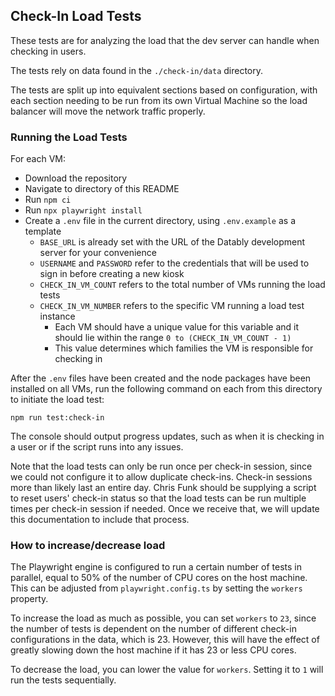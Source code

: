 ﻿## Check-In Load Tests
These tests are for analyzing the load that the dev server can handle when checking in users.

The tests rely on data found in the `./check-in/data` directory. 

The tests are split up into equivalent sections based on configuration, 
with each section needing to be run from its own Virtual Machine 
so the load balancer will move the network traffic properly.

### Running the Load Tests
For each VM:
- Download the repository
- Navigate to directory of this README
- Run `npm ci`
- Run `npx playwright install`
- Create a `.env` file in the current directory, using `.env.example` as a template
  - `BASE_URL` is already set with the URL of the Datably development server for your convenience
  - `USERNAME` and `PASSWORD` refer to the credentials that will be used to sign in before creating a new kiosk
  - `CHECK_IN_VM_COUNT` refers to the total number of VMs running the load tests
  - `CHECK_IN_VM_NUMBER` refers to the specific VM running a load test instance
    - Each VM should have a unique value for this variable and it should lie within the range `0 to (CHECK_IN_VM_COUNT - 1)`
    - This value determines which families the VM is responsible for checking in

After the `.env` files have been created and the node packages have been installed on all VMs, 
run the following command on each from this directory to initiate the load test:

`npm run test:check-in`

The console should output progress updates, such as 
when it is checking in a user or if the script runs into any issues.

Note that the load tests can only be run once per check-in session, 
since we could not configure it to allow duplicate check-ins. 
Check-in sessions more than likely last an entire day. 
Chris Funk should be supplying a script to reset users' check-in status 
so that the load tests can be run multiple times per check-in session if needed. 
Once we receive that, we will update this documentation to include that process.

### How to increase/decrease load
The Playwright engine is configured to run a certain number of tests in parallel, equal to 50% of the number of CPU cores on the host machine. This can be adjusted from `playwright.config.ts` by setting the `workers` property. 

To increase the load as much as possible, you can set `workers` to `23`, 
since the number of tests is dependent on the number of different check-in configurations in the data, which is 23. 
However, this will have the effect of greatly slowing down the host machine if it has 23 or less CPU cores.

To decrease the load, you can lower the value for `workers`. Setting it to `1` will run the tests sequentially.